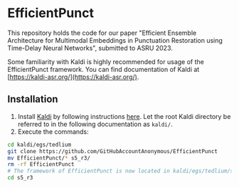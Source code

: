 # EfficientPunct

This repository holds the code for our paper "Efficient Ensemble Architecture for Multimodal Embeddings in Punctuation Restoration using Time-Delay Neural Networks", submitted to ASRU 2023.

Some familiarity with Kaldi is highly recommended for usage of the EfficientPunct framework. You can find documentation of Kaldi at [https://kaldi-asr.org/](https://kaldi-asr.org/).

## Installation

1. Install [Kaldi](https://kaldi-asr.org/) by following instructions [here](https://github.com/kaldi-asr/kaldi). Let the root Kaldi directory be referred to in the following documentation as `kaldi/`.
2. Execute the commands:
  ```bash
  cd kaldi/egs/tedlium
  git clone https://github.com/GitHubAccountAnonymous/EfficientPunct
  mv EfficientPunct/* s5_r3/
  rm -rf EfficientPunct
  # The framework of EfficientPunct is now located in kaldi/egs/tedlium/s5_r3.
  cd s5_r3
  ```
